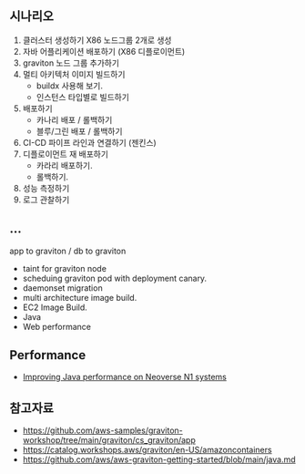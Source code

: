 ## 시나리오 ##

1. 클러스터 생성하기 X86 노드그룹 2개로 생성
2. 자바 어플리케이션 배포하기 (X86 디플로이먼트)
3. graviton 노드 그룹 추가하기
4. 멀티 아키텍처 이미지 빌드하기
    - buildx 사용해 보기.
    - 인스턴스 타입별로 빌드하기
5. 배포하기
    - 카나리 배포 / 롤백하기 
    - 블루/그린 배포 / 롤백하기 
6. CI-CD 파이프 라인과 연결하기 (젠킨스)
7. 디플로이먼트 재 배포하기
   - 카라리 배포하기.
   - 롤백하기.
8. 성능 측정하기
9. 로그 관찰하기  


## ... ##

app to graviton / db to graviton

* taint for graviton node
* scheduing graviton pod with deployment canary.
* daemonset migration
* multi architecture image build.
* EC2 Image Build.
* Java
* Web performance



## Performance ##

* [Improving Java performance on Neoverse N1 systems](https://community.arm.com/arm-community-blogs/b/architectures-and-processors-blog/posts/java-performance-on-neoverse-n1)




## 참고자료 ##

* https://github.com/aws-samples/graviton-workshop/tree/main/graviton/cs_graviton/app
* https://catalog.workshops.aws/graviton/en-US/amazoncontainers
* https://github.com/aws/aws-graviton-getting-started/blob/main/java.md


